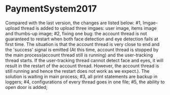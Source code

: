 # PaymentSystem2017
Compared with the last version, the changes are listed below:
#1, Imgae-upload thread is added to upload three imgaes: user image, items image and thumbs-up image;
#2, fixing one bug: the account thread is not guaranteed to restart when both face detection and eye detection fails at first time. The situation is that the account thread is very close to end and the 'success' signal is emitted (At this time, account thread is stopped by the main process(account thread still is running) and the user-tracking thread starts. If the user-tracking thread cannot detect face and eyes, it will result in the restart of the account thread. However, the account thread is still running and hence the restart does not work as we expect.). The solution is waiting in main process;
#3, all print statements are backup in loggers;
#4, configurations of every thread goes in one file;
#5, the ability to open door is added;
